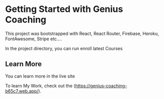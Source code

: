 # Getting Started with Genius Coaching

This project was bootstrapped with React, React Router, Firebase, Heroku, FontAwesome, Stripe etc....

In the project directory, you can run enroll latest Courses



## Learn More

You can learn more in the live site

To learn My Work, check out the (https://genius-coaching-b65c7.web.app/).